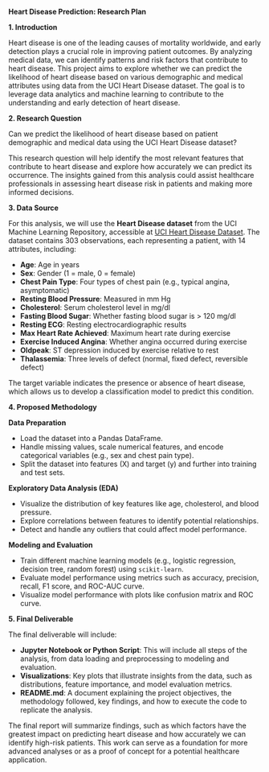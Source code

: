 **Heart Disease Prediction: Research Plan**


**1. Introduction**

Heart disease is one of the leading causes of mortality worldwide, and early detection plays a crucial role in improving patient outcomes. By analyzing medical data, we can identify patterns and risk factors that contribute to heart disease. This project aims to explore whether we can predict the likelihood of heart disease based on various demographic and medical attributes using data from the UCI Heart Disease dataset. The goal is to leverage data analytics and machine learning to contribute to the understanding and early detection of heart disease.

**2. Research Question**

Can we predict the likelihood of heart disease based on patient demographic and medical data using the UCI Heart Disease dataset?

This research question will help identify the most relevant features that contribute to heart disease and explore how accurately we can predict its occurrence. The insights gained from this analysis could assist healthcare professionals in assessing heart disease risk in patients and making more informed decisions.

**3. Data Source**

For this analysis, we will use the **Heart Disease dataset** from the UCI Machine Learning Repository, accessible at [UCI Heart Disease Dataset](https://archive.ics.uci.edu/dataset/45/heart+disease). The dataset contains 303 observations, each representing a patient, with 14 attributes, including:
- **Age**: Age in years
- **Sex**: Gender (1 = male, 0 = female)
- **Chest Pain Type**: Four types of chest pain (e.g., typical angina, asymptomatic)
- **Resting Blood Pressure**: Measured in mm Hg
- **Cholesterol**: Serum cholesterol level in mg/dl
- **Fasting Blood Sugar**: Whether fasting blood sugar is > 120 mg/dl
- **Resting ECG**: Resting electrocardiographic results
- **Max Heart Rate Achieved**: Maximum heart rate during exercise
- **Exercise Induced Angina**: Whether angina occurred during exercise
- **Oldpeak**: ST depression induced by exercise relative to rest
- **Thalassemia**: Three levels of defect (normal, fixed defect, reversible defect)

The target variable indicates the presence or absence of heart disease, which allows us to develop a classification model to predict this condition.

**4. Proposed Methodology**

**Data Preparation**
- Load the dataset into a Pandas DataFrame.
- Handle missing values, scale numerical features, and encode categorical variables (e.g., sex and chest pain type).
- Split the dataset into features (X) and target (y) and further into training and test sets.

**Exploratory Data Analysis (EDA)**
- Visualize the distribution of key features like age, cholesterol, and blood pressure.
- Explore correlations between features to identify potential relationships.
- Detect and handle any outliers that could affect model performance.

**Modeling and Evaluation**
- Train different machine learning models (e.g., logistic regression, decision tree, random forest) using `scikit-learn`.
- Evaluate model performance using metrics such as accuracy, precision, recall, F1 score, and ROC-AUC curve.
- Visualize model performance with plots like confusion matrix and ROC curve.

**5. Final Deliverable**

The final deliverable will include:

- **Jupyter Notebook or Python Script**: This will include all steps of the analysis, from data loading and preprocessing to modeling and evaluation.
- **Visualizations**: Key plots that illustrate insights from the data, such as distributions, feature importance, and model evaluation metrics.
- **README.md**: A document explaining the project objectives, the methodology followed, key findings, and how to execute the code to replicate the analysis.

The final report will summarize findings, such as which factors have the greatest impact on predicting heart disease and how accurately we can identify high-risk patients. This work can serve as a foundation for more advanced analyses or as a proof of concept for a potential healthcare application.

